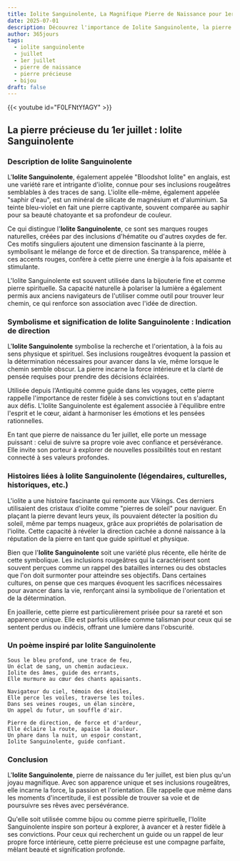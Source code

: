 ```yaml
---
title: Iolite Sanguinolente, La Magnifique Pierre de Naissance pour 1er juillet
date: 2025-07-01
description: Découvrez l'importance de Iolite Sanguinolente, la pierre de naissance du 1er juillet qui symbolise Indication de direction. Laissez sa beauté et sa signification illuminer votre journée.
author: 365jours
tags:
  - iolite sanguinolente
  - juillet
  - 1er juillet
  - pierre de naissance
  - pierre précieuse
  - bijou
draft: false
---
```


{{< youtube id="F0LFNtYfAGY" >}}

## La pierre précieuse du 1er juillet : Iolite Sanguinolente

### Description de Iolite Sanguinolente

L'**Iolite Sanguinolente**, également appelée "Bloodshot Iolite" en anglais, est une variété rare et intrigante d'iolite, connue pour ses inclusions rougeâtres semblables à des traces de sang. L'iolite elle-même, également appelée "saphir d'eau", est un minéral de silicate de magnésium et d'aluminium. Sa teinte bleu-violet en fait une pierre captivante, souvent comparée au saphir pour sa beauté chatoyante et sa profondeur de couleur.

Ce qui distingue l'**Iolite Sanguinolente**, ce sont ses marques rouges naturelles, créées par des inclusions d'hématite ou d'autres oxydes de fer. Ces motifs singuliers ajoutent une dimension fascinante à la pierre, symbolisant le mélange de force et de direction. Sa transparence, mêlée à ces accents rouges, confère à cette pierre une énergie à la fois apaisante et stimulante.

L'Iolite Sanguinolente est souvent utilisée dans la bijouterie fine et comme pierre spirituelle. Sa capacité naturelle à polariser la lumière a également permis aux anciens navigateurs de l'utiliser comme outil pour trouver leur chemin, ce qui renforce son association avec l'idée de direction.

### Symbolisme et signification de Iolite Sanguinolente : Indication de direction

L'**Iolite Sanguinolente** symbolise la recherche et l'orientation, à la fois au sens physique et spirituel. Ses inclusions rougeâtres évoquent la passion et la détermination nécessaires pour avancer dans la vie, même lorsque le chemin semble obscur. La pierre incarne la force intérieure et la clarté de pensée requises pour prendre des décisions éclairées.

Utilisée depuis l'Antiquité comme guide dans les voyages, cette pierre rappelle l'importance de rester fidèle à ses convictions tout en s'adaptant aux défis. L'Iolite Sanguinolente est également associée à l'équilibre entre l'esprit et le cœur, aidant à harmoniser les émotions et les pensées rationnelles.

En tant que pierre de naissance du 1er juillet, elle porte un message puissant : celui de suivre sa propre voie avec confiance et persévérance. Elle invite son porteur à explorer de nouvelles possibilités tout en restant connecté à ses valeurs profondes.

### Histoires liées à Iolite Sanguinolente (légendaires, culturelles, historiques, etc.)

L'iolite a une histoire fascinante qui remonte aux Vikings. Ces derniers utilisaient des cristaux d'iolite comme "pierres de soleil" pour naviguer. En plaçant la pierre devant leurs yeux, ils pouvaient détecter la position du soleil, même par temps nuageux, grâce aux propriétés de polarisation de l'iolite. Cette capacité à révéler la direction cachée a donné naissance à la réputation de la pierre en tant que guide spirituel et physique.

Bien que l'**Iolite Sanguinolente** soit une variété plus récente, elle hérite de cette symbolique. Les inclusions rougeâtres qui la caractérisent sont souvent perçues comme un rappel des batailles internes ou des obstacles que l'on doit surmonter pour atteindre ses objectifs. Dans certaines cultures, on pense que ces marques évoquent les sacrifices nécessaires pour avancer dans la vie, renforçant ainsi la symbolique de l'orientation et de la détermination.

En joaillerie, cette pierre est particulièrement prisée pour sa rareté et son apparence unique. Elle est parfois utilisée comme talisman pour ceux qui se sentent perdus ou indécis, offrant une lumière dans l'obscurité.

### Un poème inspiré par Iolite Sanguinolente

```
Sous le bleu profond, une trace de feu,  
Un éclat de sang, un chemin audacieux.  
Iolite des âmes, guide des errants,  
Elle murmure au cœur des chants apaisants.  

Navigateur du ciel, témoin des étoiles,  
Elle perce les voiles, traverse les toiles.  
Dans ses veines rouges, un élan sincère,  
Un appel du futur, un souffle d'air.  

Pierre de direction, de force et d'ardeur,  
Elle éclaire la route, apaise la douleur.  
Un phare dans la nuit, un espoir constant,  
Iolite Sanguinolente, guide confiant.  
```

### Conclusion

L'**Iolite Sanguinolente**, pierre de naissance du 1er juillet, est bien plus qu'un joyau magnifique. Avec son apparence unique et ses inclusions rougeâtres, elle incarne la force, la passion et l'orientation. Elle rappelle que même dans les moments d'incertitude, il est possible de trouver sa voie et de poursuivre ses rêves avec persévérance.

Qu'elle soit utilisée comme bijou ou comme pierre spirituelle, l'Iolite Sanguinolente inspire son porteur à explorer, à avancer et à rester fidèle à ses convictions. Pour ceux qui recherchent un guide ou un rappel de leur propre force intérieure, cette pierre précieuse est une compagne parfaite, mêlant beauté et signification profonde.